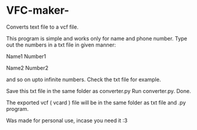# VFC-maker-
Converts text file to a vcf file.

This program is simple and works only for name and phone number. 
Type out the numbers in a txt file in given manner:

Name1
Number1

Name2
Number2

and so on upto infinite numbers.
Check the txt file for example.

Save this txt file in the same folder as converter.py
Run converter.py.
Done.

The exported vcf ( vcard ) file will be in the same folder as txt file and .py program.

Was made for personal use, incase you need it :3
